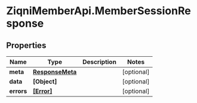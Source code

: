 # ZiqniMemberApi.MemberSessionResponse

## Properties

Name | Type | Description | Notes
------------ | ------------- | ------------- | -------------
**meta** | [**ResponseMeta**](ResponseMeta.md) |  | [optional] 
**data** | **[Object]** |  | [optional] 
**errors** | [**[Error]**](Error.md) |  | [optional] 



